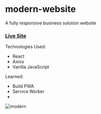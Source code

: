 # modern-website

A fully responsive business solution website 

### [Live Site](https://tonykimdev.github.io/modern-website/)

Technologies Used: 
+ React 
+ Axios 
+ Vanilla JavaScript 

Learned: 
+ Build PWA 
+ Service Worker 
+ 

![modern](https://user-images.githubusercontent.com/68490255/137124044-c7e6d65c-2706-4377-9ff6-9caaff56a0b0.jpg)
